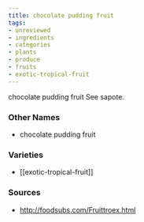 ```yaml
---
title: chocolate pudding fruit
tags:
- unreviewed
- ingredients
- categories
- plants
- produce
- fruits
- exotic-tropical-fruit
---
```

chocolate pudding fruit See sapote.

### Other Names

* chocolate pudding fruit

### Varieties

* [[exotic-tropical-fruit]]

### Sources
* http://foodsubs.com/Fruittroex.html
